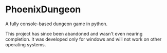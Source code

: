 # PhoenixDungeon
A fully console-based dungeon game in python.

This project has since been abandoned and wasn't even nearing completion.
It was developed only for windows and will not work on other operating systems.

